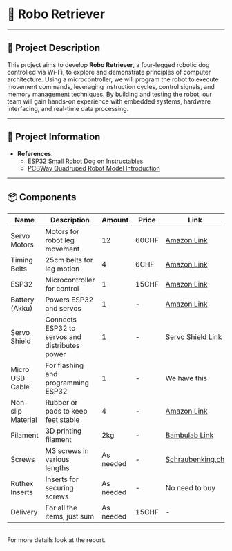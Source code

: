 # 🐾 Robo Retriever

---

## 🧾 Project Description

This project aims to develop **Robo Retriever**, a four-legged robotic dog controlled via Wi-Fi, to explore and demonstrate principles of computer architecture. Using a microcontroller, we will program the robot to execute movement commands, leveraging instruction cycles, control signals, and memory management techniques. By building and testing the robot, our team will gain hands-on experience with embedded systems, hardware interfacing, and real-time data processing.

---

## 📢 Project Information

- **References**:
  - [ESP32 Small Robot Dog on Instructables](https://www.instructables.com/ESP32-Small-Robot-Dog/)
  - [PCBWay Quadruped Robot Model Introduction](https://www.pcbway.com/project/shareproject/An_introduction_to_quadruped_robot_models_0f4aa139.html)

---

## 📦 Components

| **Name**           | **Description**                          | **Amount** | **Price** | **Link** |
|--------------------|------------------------------------------|------------|-----------|----------|
| Servo Motors       | Motors for robot leg movement           | 12         | 60CHF         | [Amazon Link](https://www.amazon.de/-/en/dp/B09WQYPP17?_encoding=UTF8&th=1) |
| Timing Belts       | 25cm belts for leg motion               | 4          | 6CHF         | [Amazon Link](https://www.amazon.com/Cyrank-Printer-Accessories-Synchronous-MendelMax/dp/B0CH17YFQL) |
| ESP32              | Microcontroller for control             | 1          | 15CHF         | [Amazon Link](https://www.amazon.de/-/en/diymore-Nodemcu-Development-Bluetooth-2-ESP32/dp/B0D9BTQRYT?crid=32YV6FM3WYVIY&dib=eyJ2IjoiMSJ9.QiXWYXzpa1FokIOtgxrGsCHoZecushHbHQ_D6RX50XCFEzctudIA8kF2oZo_epvjxILp3SSG6mQtoVyBv3X7Xf_twmW03l7vtBQma3R9bC4sXjmjXu8G9gbiEsYg_NtC0G1IeViEGymfLHXESFVtAv6MrhichvuUsNnLkfuSPIukv7Zzq11qDf9g9XarQ17ilDsOgGdXcAwTmkXEUiLfbu2PliGYVUi8lGDHuM6PZnM.5NsBmvWBxq4K2A7yBaT-EiExZK41EnvYly1lmok3i6s&dib_tag=se&keywords=esp32&qid=1731348548&sprefix=esp32%2Caps%2C89&sr=8-3) |
| Battery (Akku)     | Powers ESP32 and servos                 | 1          | -         | [Amazon Link]() |
| Servo Shield       | Connects ESP32 to servos and distributes power | 1 | - | [Servo Shield Link](https://www.pcbway.com/project/shareproject/Multiple_Servo_Motor_Controller_Board_DOIT_ESP32_DEVKIT_V1_c9c8165e.html) |
| Micro USB Cable    | For flashing and programming ESP32      | 1          | -         | We have this |
| Non-slip Material  | Rubber or pads to keep feet stable      | 4          | -         | [Amazon Link]() |
| Filament           | 3D printing filament                    | 2kg        | -         | [Bambulab Link](https://eu.store.bambulab.com/en-ch) |
| Screws             | M3 screws in various lengths            | As needed  | -         | [Schraubenking.ch](https://www.schraubenking.ch/) |
| Ruthex Inserts     | Inserts for securing screws             | As needed  | -         | No need to buy |
| Delivery   | For all the items, just sum             | As needed  | 15CHF | -         | No need to buy |

---

For more details look at the report.
